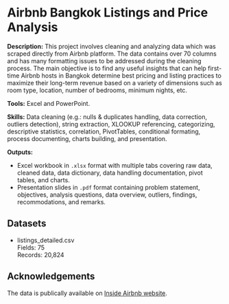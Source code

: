 # Airbnb Bangkok Listings and Price Analysis

**Description:** This project involves cleaning and analyzing data which was scraped directly from Airbnb platform. The data contains over 70 columns and has many formatting issues to be addressed during the cleaning process. The main objective is to find any useful insights that can help first-time Airbnb hosts in Bangkok determine best pricing and listing practices to maximize their long-term revenue based on a variety of dimensions such as room type, location, number of bedrooms, minimum nights, etc.

**Tools:** Excel and PowerPoint.

**Skills:** Data cleaning (e.g.: nulls & duplicates handling, data correction, outliers detection), string extraction, XLOOKUP referencing, categorizing, descriptive statistics, correlation, PivotTables, conditional formating, process documenting, charts building, and presentation.

**Outputs:**  
- Excel workbook in `.xlsx` format with multiple tabs covering raw data, cleaned data, data dictionary, data handling documentation, pivot tables, and charts.
- Presentation slides in `.pdf` format containing problem statement, objectives, analysis questions, data overview, outliers, findings, recommodations, and remarks.

## Datasets
- listings_detailed.csv  
Fields: 75  
Records: 20,824

## Acknowledgements
The data is publically available on [Inside Airbnb website](http://insideairbnb.com/get-the-data).
